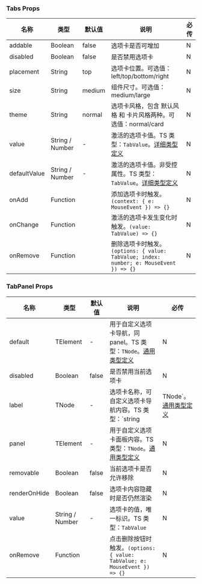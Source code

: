 
### Tabs Props
名称 | 类型 | 默认值 | 说明 | 必传
-- | -- | -- | -- | --
addable | Boolean | false | 选项卡是否可增加 | N
disabled | Boolean | false | 是否禁用选项卡 | N
placement | String | top | 选项卡位置。可选值：left/top/bottom/right | N
size | String | medium | 组件尺寸。可选值：medium/large | N
theme | String | normal | 选项卡风格，包含 默认风格 和 卡片风格两种。可选值：normal/card | N
value | String / Number | - | 激活的选项卡值。TS 类型：`TabValue`。[详细类型定义](https://github.com/TDesignOteam/tdesign-react/blob/main/src/_type/components/tabs/index.ts) | N
defaultValue | String / Number | - | 激活的选项卡值。非受控属性。TS 类型：`TabValue`。[详细类型定义](https://github.com/TDesignOteam/tdesign-react/blob/main/src/_type/components/tabs/index.ts) | N
onAdd | Function |  | 添加选项卡时触发。`(context: { e: MouseEvent }) => {}` | N
onChange | Function |  | 激活的选项卡发生变化时触发。`(value: TabValue) => {}` | N
onRemove | Function |  | 删除选项卡时触发。`(options: { value: TabValue; index: number; e: MouseEvent }) => {}` | N


### TabPanel Props
名称 | 类型 | 默认值 | 说明 | 必传
-- | -- | -- | -- | --
default | TElement | - | 用于自定义选项卡导航，同 panel。TS 类型：`TNode`。[通用类型定义](https://github.com/TDesignOteam/tdesign-react/blob/main/src/_type/common.ts) | N
disabled | Boolean | false | 是否禁用当前选项卡 | N
label | TNode | - | 选项卡名称，可自定义选项卡导航内容。TS 类型：`string | TNode`。[通用类型定义](https://github.com/TDesignOteam/tdesign-react/blob/main/src/_type/common.ts) | N
panel | TElement | - | 用于自定义选项卡面板内容。TS 类型：`TNode`。[通用类型定义](https://github.com/TDesignOteam/tdesign-react/blob/main/src/_type/common.ts) | N
removable | Boolean | false | 当前选项卡是否允许移除 | N
renderOnHide | Boolean | false | 选项卡内容隐藏时是否仍然渲染 | N
value | String / Number | - | 选项卡的值，唯一标识。TS 类型：`TabValue` | N
onRemove | Function |  | 点击删除按钮时触发。`(options: { value: TabValue; e: MouseEvent }) => {}` | N